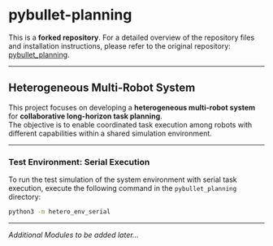 # pybullet-planning

This is a **forked repository**. For a detailed overview of the repository files and installation instructions, please refer to the original repository: [pybullet_planning](https://github.com/caelan/pybullet_planning).

---

## Heterogeneous Multi-Robot System

This project focuses on developing a **heterogeneous multi-robot system** for **collaborative long-horizon task planning**.  
The objective is to enable coordinated task execution among robots with different capabilities within a shared simulation environment.

---

### Test Environment: Serial Execution

To run the test simulation of the system environment with serial task execution, execute the following command in the `pybullet_planning` directory:

```bash
python3 -m hetero_env_serial
```
---
*Additional Modules to be added later...*
